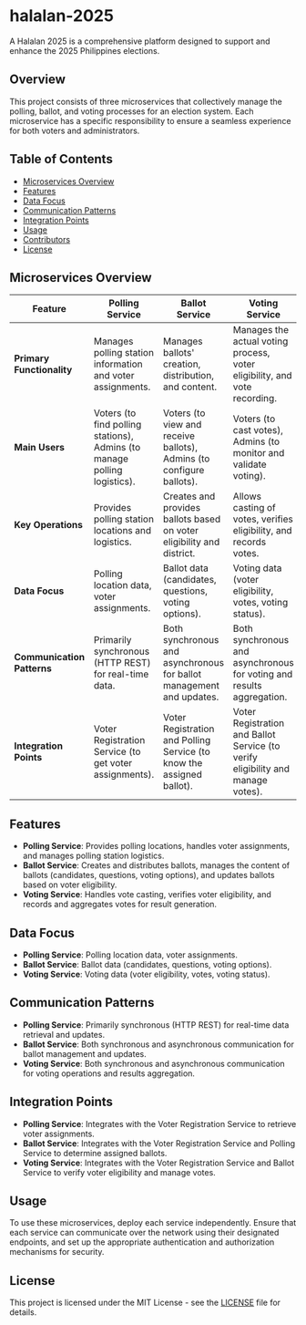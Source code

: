 # halalan-2025
A Halalan 2025 is a comprehensive platform designed to support and enhance the 2025 Philippines elections.


## Overview

This project consists of three microservices that collectively manage the polling, ballot, and voting processes for an election system. Each microservice has a specific responsibility to ensure a seamless experience for both voters and administrators.

## Table of Contents

- [Microservices Overview](#microservices-overview)
- [Features](#features)
- [Data Focus](#data-focus)
- [Communication Patterns](#communication-patterns)
- [Integration Points](#integration-points)
- [Usage](#usage)
- [Contributors](#contributors)
- [License](#license)

## Microservices Overview

| Feature                  | Polling Service                                                                 | Ballot Service                                                                        | Voting Service                                                               |
|--------------------------|----------------------------------------------------------------------------------|----------------------------------------------------------------------------------------|------------------------------------------------------------------------------|
| **Primary Functionality**| Manages polling station information and voter assignments.                       | Manages ballots' creation, distribution, and content.                                  | Manages the actual voting process, voter eligibility, and vote recording.    |
| **Main Users**           | Voters (to find polling stations), Admins (to manage polling logistics).          | Voters (to view and receive ballots), Admins (to configure ballots).                   | Voters (to cast votes), Admins (to monitor and validate voting).             |
| **Key Operations**       | Provides polling station locations and logistics.                                 | Creates and provides ballots based on voter eligibility and district.                  | Allows casting of votes, verifies eligibility, and records votes.            |
| **Data Focus**           | Polling location data, voter assignments.                                         | Ballot data (candidates, questions, voting options).                                   | Voting data (voter eligibility, votes, voting status).                       |
| **Communication Patterns**| Primarily synchronous (HTTP REST) for real-time data.                           | Both synchronous and asynchronous for ballot management and updates.                   | Both synchronous and asynchronous for voting and results aggregation.        |
| **Integration Points**   | Voter Registration Service (to get voter assignments).                           | Voter Registration and Polling Service (to know the assigned ballot).                  | Voter Registration and Ballot Service (to verify eligibility and manage votes). |

## Features

- **Polling Service**: Provides polling locations, handles voter assignments, and manages polling station logistics.
- **Ballot Service**: Creates and distributes ballots, manages the content of ballots (candidates, questions, voting options), and updates ballots based on voter eligibility.
- **Voting Service**: Handles vote casting, verifies voter eligibility, and records and aggregates votes for result generation.

## Data Focus

- **Polling Service**: Polling location data, voter assignments.
- **Ballot Service**: Ballot data (candidates, questions, voting options).
- **Voting Service**: Voting data (voter eligibility, votes, voting status).

## Communication Patterns

- **Polling Service**: Primarily synchronous (HTTP REST) for real-time data retrieval and updates.
- **Ballot Service**: Both synchronous and asynchronous communication for ballot management and updates.
- **Voting Service**: Both synchronous and asynchronous communication for voting operations and results aggregation.

## Integration Points

- **Polling Service**: Integrates with the Voter Registration Service to retrieve voter assignments.
- **Ballot Service**: Integrates with the Voter Registration Service and Polling Service to determine assigned ballots.
- **Voting Service**: Integrates with the Voter Registration Service and Ballot Service to verify voter eligibility and manage votes.

## Usage

To use these microservices, deploy each service independently. Ensure that each service can communicate over the network using their designated endpoints, and set up the appropriate authentication and authorization mechanisms for security.

## License

This project is licensed under the MIT License - see the [LICENSE](LICENSE) file for details.
